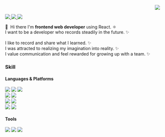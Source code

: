 <!-- HITS 부분 --> 

<p align="right">
 <img src="https://hits.seeyoufarm.com/api/count/incr/badge.svg?url=https%3A%2F%2Fgithub.com%2FGeonyeong-Son%2FAiden%2Fhit-counter&count_bg=%23F5DF4D&title_bg=%23000000&icon=github.svg&icon_color=%23FFFFFF&title=VISIT&edge_flat=false" />
</p>


<!-- 소개 부분 --> 
<p>
  <a href="mailto:thsrjs5@gmail.com" target="_blank">
    <img src="https://img.shields.io/badge/thsrjs5@gmail.com-EA4335?style=flat-square&logo=Gmail&logoColor=white"/>
  </a>
   <a href="https://lienkooky.notion.site/71bf521e9c6b4900820503425769197b" target="_blank">
    <img src="https://img.shields.io/badge/Resume-D08789?style=flat-square&logo=Notion&logoColor=white"/>
  </a>
  <a href="https://lienkooky.tistory.com/" target="_blank">
    <img src="https://img.shields.io/badge/Blog-E6CBCA?style=flat-square&logo=GitHub%20Sponsors&logoColor=white"/>
  </a>
</p>

<p>
 👋&nbsp; Hi there  I'm <b> frontend web developer</b> using React. ⚛️<br/>
   I want to be a developer who records steadily in the future. ✨<br />
 <br/>
 I like to record and share what I learned. ✨<br />
 I was attracted to realizing my imagination into reality. ✨<br />
 I value communication and feel rewarded for growing up with a team. ✨
</p>


<!-- 기술 소개 부분 -->  

### Skill
#### Languages & Platforms
<p>
 <img src="https://img.shields.io/badge/HTML-E34F26?style=flat-square&logo=HTML5&logoColor=white"/>
 <img src="https://img.shields.io/badge/CSS-1572B6?style=flat-square&logo=CSS3&logoColor=white"/>
 <img src="https://img.shields.io/badge/JavaScript-F89B00?style=flat-square&logo=JavaScript&logoColor=white"/><br/>
 <img src="https://img.shields.io/badge/React-00A3D2?style=flat-square&logo=react&logoColor=white"/>
 <img src="https://img.shields.io/badge/styled-components-DB7093?style=flat-square&logo=styled-components&logoColor=white"/><br/>
 <img src="https://img.shields.io/badge/Node-339933?style=flat-square&logo=node.js&logoColor=white"/>
 <img src="https://img.shields.io/badge/Express-000000?style=flat-square&logo=Express&logoColor=white"/><br/>
 <img src="https://img.shields.io/badge/AWS-232F32?style=flat-square&logo=Amazon AWS&logoColor=white"/>
 <img src="https://img.shields.io/badge/MySQL-4479A1?style=flat-square&logo=MySQL&logoColor=white"/>
</p>

#### Tools
<p>
 <img src="https://img.shields.io/badge/Discord-5865F2?style=flat&logo=Discord&logoColor=white"/>
 <img src="https://img.shields.io/badge/Git-F05032?style=flat&logo=Git&logoColor=white"/>
 <img src="https://img.shields.io/badge/Slack-4A154B?style=flat&logo=Slack&logoColor=white"/>
</p>


<!-- 제목 <img src="https://capsule-render.vercel.app/api?type=soft&color=auto&height=100&section=header&text=ABOUT%20ME&fontSize=35&animation=fadeIn" />  -->
